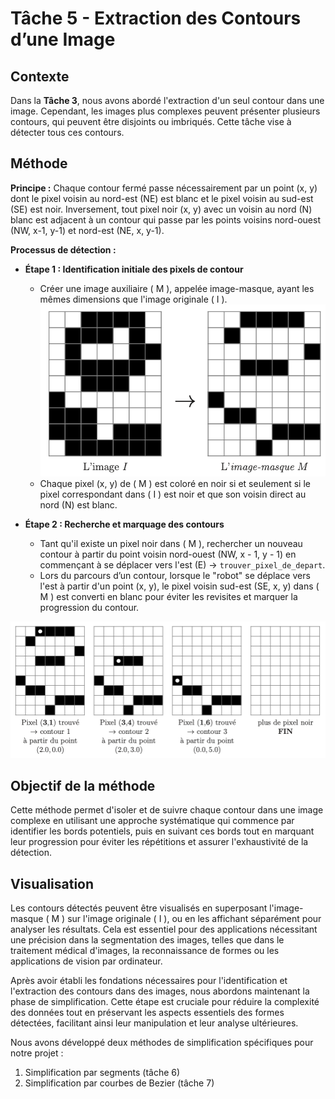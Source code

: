 # Tâche 5 - Extraction des Contours d’une Image

## Contexte

Dans la **Tâche 3**, nous avons abordé l'extraction d'un seul contour dans une image. Cependant, les images plus complexes peuvent présenter plusieurs contours, qui peuvent être disjoints ou imbriqués. Cette tâche vise à détecter tous ces contours.

## Méthode

**Principe :** Chaque contour fermé passe nécessairement par un point (x, y) dont le pixel voisin au nord-est (NE) est blanc et le pixel voisin au sud-est (SE) est noir. Inversement, tout pixel noir (x, y) avec un voisin au nord (N) blanc est adjacent à un contour qui passe par les points voisins nord-ouest (NW, x-1, y-1) et nord-est (NE, x, y-1).

**Processus de détection :**

- **Étape 1 : Identification initiale des pixels de contour**

  - Créer une image auxiliaire \( M \), appelée image-masque, ayant les mêmes dimensions que l'image originale \( I \).
    ![1717436548166](image/tache5/1717436548166.png)
  - Chaque pixel (x, y) de \( M \) est coloré en noir si et seulement si le pixel correspondant dans \( I \) est noir et que son voisin direct au nord (N) est blanc.
- **Étape 2 : Recherche et marquage des contours**

  - Tant qu'il existe un pixel noir dans \( M \), rechercher un nouveau contour à partir du point voisin nord-ouest (NW, x - 1, y - 1) en commençant à se déplacer vers l'est (E) -> `trouver_pixel_de_depart`.
  - Lors du parcours d’un contour, lorsque le "robot" se déplace vers l'est à partir d'un point (x, y), le pixel voisin sud-est (SE, x, y) dans \( M \) est converti en blanc pour éviter les revisites et marquer la progression du contour.

![1717436509432](image/tache5/1717436509432.png)

## Objectif de la méthode

Cette méthode permet d'isoler et de suivre chaque contour dans une image complexe en utilisant une approche systématique qui commence par identifier les bords potentiels, puis en suivant ces bords tout en marquant leur progression pour éviter les répétitions et assurer l'exhaustivité de la détection.

## Visualisation

Les contours détectés peuvent être visualisés en superposant l'image-masque \( M \) sur l'image originale \( I \), ou en les affichant séparément pour analyser les résultats. Cela est essentiel pour des applications nécessitant une précision dans la segmentation des images, telles que dans le traitement médical d'images, la reconnaissance de formes ou les applications de vision par ordinateur.

Après avoir établi les fondations nécessaires pour l'identification et l'extraction des contours dans des images, nous abordons maintenant la phase de simplification. Cette étape est cruciale pour réduire la complexité des données tout en préservant les aspects essentiels des formes détectées, facilitant ainsi leur manipulation et leur analyse ultérieures.

Nous avons développé deux méthodes de simplification spécifiques pour notre projet :

1. Simplification par segments (tâche 6)
2. Simplification par courbes de Bezier (tâche 7)
